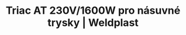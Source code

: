 ---
Filename: "triac-at-230v1600w-pro-nasuvne-trysky"
Link: "file:/Users/vinayakpatel/Downloads/www.weldplast.cz/triac-at-230v1600w-pro-nasuvne-trysky"
product_name: "TRIAC AT230 V / 1600 W pro násuvné trysky, vč. boxu"
product_id: "Obj. číslo:141.314"
title: "Triac AT 230V/1600W pro násuvné trysky | Weldplast"
product_desc: "Univerzální horkovzdušný přístroj Leister TRIAC AT pro svařování a smršťování plastů splňuje všechny požadavky profesionálního svařování. Díky široké nabídce příslušenství je Leister TRIAC AT vhodný pro každou aplikaci. Je stejně výkonný v dílně jako na staveništi, nezastaví ho ani nepřízeň počasí.Inovovaný nástupce Triacu PIDVhodný pro práci na staveništíchKontrola teploty v uzavřeném obvoduRegulovatelné množství vzduchuRozsah množství vzduchu 50-100%Ovládání multifunkčním tlačítkem «e-Drive»Digitální zobrazení parametrůErgonomická rukojeť"
product_specs: "Značka konformity, Značka schválení, Třída ochrany II, NapětíV~230, PříkonW1600, Max. teplota°C650, Rozsah průtoku vzduchu%50 - 100, Průtok vzduchul/min190, Rozměry (D x ø)mm335 x 90 (rukojeť ∅ 56), Hmotnostkg1 (bez kabelu 3 m)"
product_downloads: "KATALOG DESKOVÝCH MATERIÁLŮ stáhnout , TECHNICKÉ TKANINY - katalog stáhnout , KATALOG PLOCHÉ STŘECHY stáhnout , TRIAC AT - manuál stáhnout , TRIAC AT - produktový list stáhnout , Příslušenství (trysky) -TRIAC, DIOD, W PEN stáhnout"
href: "https://www.weldplast.cz/files/katalog-deskovych-materialu-cz.pdf, https://www.weldplast.cz/files/katalog-deskovych-materialu-cz.pdf, https://www.weldplast.cz/files/katalog-technicke-tkaniny-2019-web.pdf, https://www.weldplast.cz/files/katalog-technicke-tkaniny-2019-web.pdf, https://www.weldplast.cz/files/katalog-ploche-strechy-2018-05-el.pdf, https://www.weldplast.cz/files/katalog-ploche-strechy-2018-05-el.pdf, https://www.weldplast.cz/files/990-triac-at-manual-cz-sk.pdf, https://www.weldplast.cz/files/990-triac-at-manual-cz-sk.pdf, https://www.weldplast.cz/files/triac-at-produktovy-list-cz-2.pdf, https://www.weldplast.cz/files/triac-at-produktovy-list-cz-2.pdf, https://www.weldplast.cz/files/prehled-trysek-triac-diode-w-pen-cz.pdf, https://www.weldplast.cz/files/prehled-trysek-triac-diode-w-pen-cz.pdf"
p_desc_2: "Univerzální horkovzdušný přístroj Leister TRIAC AT pro svařování a smršťování plastů splňuje všechny požadavky profesionálního svařování. Díky široké nabídce příslušenství je Leister TRIAC AT vhodný pro každou aplikaci. Je stejně výkonný v dílně jako na staveništi, nezastaví ho ani nepřízeň počasí.Inovovaný nástupce Triacu PIDVhodný pro práci na staveništíchKontrola teploty v uzavřeném obvoduRegulovatelné množství vzduchuRozsah množství vzduchu 50-100%Ovládání multifunkčním tlačítkem «e-Drive»Digitální zobrazení parametrůErgonomická rukojeť"
accessories: "Stojan odkládací pro TRIACTryska rychlosvařovací (ø 8 mm)profil drátu ø 5 mm, zúžená, vyhnutáAdaptér (ø 31,5 mm)na M14, pro šroubovací tryskyTryska reflektorová děrovaná (ø 8 mm)10 x 12 mm, 90° zahnutáTryska reflektorová děrovaná (ø 31,5 mm)60 x 80 mm, přímá, bez svorek, s bočními plíškyTryska tubulární (ø 31,5 mm)ø 18 mm, 70 mm, přímáZrcadlo svařovací (ø 31,5 mm)135 mm, potažené PTFETryska reflektorová děrovaná (ø 31,5 mm)50 x 35 mm, 75° zahnutáTryska reflektorová lžicová (ø 31,5 mm)27 x 35 mm, 90° zahnutáTryska tubulární (ø 21,3 mm)ø 10 mm, 45 mm, přímáTryska rychlosvařovací (ø 8 mm)pro pásku 12 x 4,5 mmTryska rychlosvařovací (ø 8 mm)pro pásku 8 x 2 mmTryska přeplátovací (ø 31,5 mm)80 x 2 mm, 15° vyhnutá, pro bitumenyTryska přeplátovací (ø 31,5 mm)40 x 2 mm, 60° zahnutáTryska přeplátovací (ø 31,5 mm)60 x 2 mm, 15° vyhnutá, pro bitumenyTryska tubulární (ø 31,5 mm)ø 10 mm, 44 mm, přímáTryska přeplátovací (ø 31,5 mm)20 x 2 mm, 60° vyhnutá, leváTryska přeplátovací (ø 31,5 mm)20 x 2 mm, 75° vyhnutáTryska přeplátovací (ø 31,5 mm)20 x 2 mm, 15° vyhnutáTryska stehovací (ø 8 mm)Tryska rychlosvařovací (ø 8 mm)profil drátu Δ 7 mmTryska rychlosvařovací (ø 8 mm)profil drátu Δ 5,7 mmTryska rychlosvařovací (ø 8 mm)profil drátu ø 5 mmTryska rychlosvařovací (ø 8 mm)profil drátu ø 4 mmTryska rychlosvařovací (ø 8 mm)profil drátu ø 3 mmTryska základní (ø 31,5 mm)ø 5 mm, 150 mm, -15°vyhnutáTryska reflektorová děrovaná (ø 8 mm)ø 13 mm, 75° zahnutáTryska reflektorová pájecí (ø 31,5 mm)13 x 5 x 10 mm,Tryska základní (ø 31,5 mm)ø 5 mm, 30 x 60 mm, 90° zahnutáTryska základní (ø 31,5 mm)ø 5 mm, 100 mm, přímáTryska přeplátovací (ø 31,5 mm)40 x 2 mm, 90° zahnutáTryska přeplátovací (ø 31,5 mm)40 x 8 mm, 30° vyhnutáTryska přeplátovací (ø 31,5 mm)40 x 2 mm, přímáTryska tubulární (ø 31,5 mm)ø 14 mm, 25 x 50 mm, 90° zahnutáTryska přeplátovací (ø 31,5 mm)20 x 2 mm, 60° vyhnutá, praváTryska přeplátovací (ø 31,5 mm)20 x 2 mm, 15° vyhnutá,120° zahnutá, na detaily, atiková, praváTryska přeplátovací (ø 31,5 mm)30 x 2 mm, plocháTryska přeplátovací (ø 31,5 mm)20 x 2 mm, 15° vyhnutá, 120° zahnutá, na detaily, atikováTryska přeplátovací (ø 31,5 mm)20 x 2 mm, -15° vyhnutá, 30°zahnutáTryska přeplátovací (ø 31,5 mm)20 x 2 mm, přímáTryska rychlosvařovací (ø 8 mm)profil drátu ø 5 mm, zúženáTryska rychlosvařovací (ø 8 mm)profil drátu ø 3 mm, zúženáTryska rychlosvařovací (ø 8 mm)profil drátu ø 3 mm, zúženáTryska základní (ø 31,5 mm)ø 5 mm, 200 mm, přímáTryska základní násuvná (ø 31,5 mm)ø 5 mm, 37 mm, 15° vyhnutá, TRIAC ST230 V / 1600 W pro trysky šroubovací včetně boxuTRIAC ST230 V / 1600 W násuvný včetně boxu"
similar_products: "TRIAC ST230 V / 1600 W pro trysky šroubovací včetně boxuTRIAC ST230 V / 1600 W násuvný včetně boxu"
---